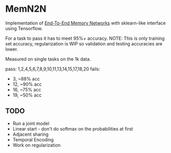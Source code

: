 # MemN2N

Implementation of [End-To-End Memory Networks](http://arxiv.org/abs/1503.08895) with sklearn-like interface using Tensorflow.

For a task to pass it has to meet 95%+ accuracy. NOTE: This is only training set accuracy, regularization is WIP so validation and testing accuracies are lower. 

Measured on single tasks on the 1k data.

pass: 1,2,4,5,6,7,8,9,10,11,13,14,15,17,18,20
fails:
- 3, ~88% acc
- 12, ~90% acc
- 16, ~75% acc
- 19, ~50% acc

## TODO

* Run a joint model
* Linear start - don't do softmax on the probabilities at first
* Adjacent sharing
* Temporal Encoding
* Work on regularization
